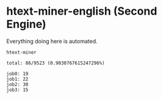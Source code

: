 # htext-miner-english (Second Engine)

Everything doing here is automated.

```
htext-miner

total: 86/9523 (0.9030767615247296%)

job0: 19
job1: 22
job2: 30
job3: 15
```